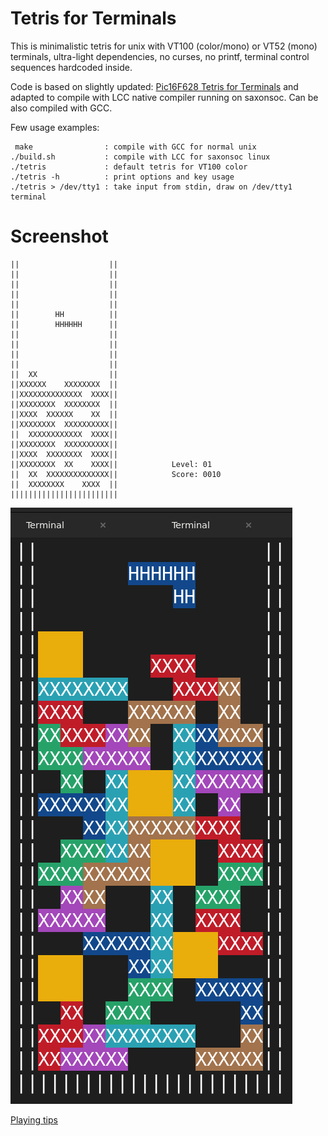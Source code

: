 # Tetris for Terminals

This is minimalistic tetris for unix with VT100 (color/mono) or VT52 (mono) terminals,
ultra-light dependencies, no curses, no printf, terminal control sequences hardcoded inside.

Code is based on slightly updated:
[Pic16F628 Tetris for Terminals](https://tams.informatik.uni-hamburg.de/applets/hades/webdemos/95-dpi/pic16f628-tetris/tetris.html)
and adapted to compile with LCC native compiler running on saxonsoc.
Can be also compiled with GCC.

Few usage examples:
    
     make                : compile with GCC for normal unix
    ./build.sh           : compile with LCC for saxonsoc linux
    ./tetris             : default tetris for VT100 color
    ./tetris -h          : print options and key usage
    ./tetris > /dev/tty1 : take input from stdin, draw on /dev/tty1 terminal

# Screenshot

    ||                    ||
    ||                    ||
    ||                    ||
    ||                    ||
    ||                    ||
    ||        HH          ||
    ||        HHHHHH      ||
    ||                    ||
    ||                    ||
    ||                    ||
    ||                    ||
    ||  XX                ||
    ||XXXXXX    XXXXXXXX  ||
    ||XXXXXXXXXXXXXX  XXXX||
    ||XXXXXXXX  XXXXXXXX  ||
    ||XXXX  XXXXXX    XX  ||
    ||XXXXXXXX  XXXXXXXXXX||
    ||  XXXXXXXXXXXX  XXXX||
    ||XXXXXXXX  XXXXXXXXXX||
    ||XXXX  XXXXXXXX  XXXX||
    ||XXXXXXXX  XX    XXXX||            Level: 01 
    ||  XX  XXXXXXXXXXXXXX||            Score: 0010
    ||  XXXXXXXX    XXXX  ||
    ||||||||||||||||||||||||

![Sceenshot](/pic/tetris.png)

[Playing tips](https://tetris.fandom.com/wiki/Playing_forever)

